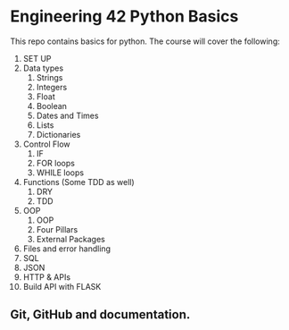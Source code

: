 # Engineering 42 Python Basics

This repo contains basics for python.
The course will cover the following:

1) SET UP
2) Data types
    1) Strings
    2) Integers
    3) Float
    4) Boolean
    5) Dates and Times
    6) Lists
    7) Dictionaries
3) Control Flow
    1) IF
    2) FOR loops
    3) WHILE loops
4) Functions (Some TDD as well)
    1) DRY
    2) TDD
5) OOP
    1) OOP
    2) Four Pillars
    3) External Packages
6) Files and error handling
7) SQL
8) JSON
9) HTTP & APIs
10) Build API with FLASK

## Git, GitHub and documentation. 